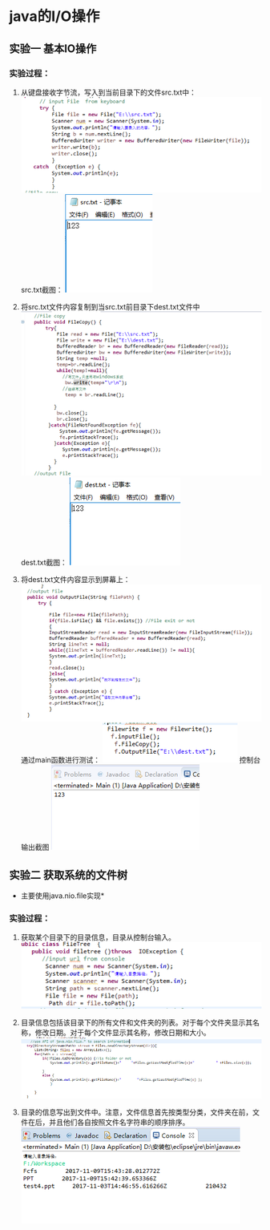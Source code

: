java的I/O操作
=======

实验一 基本IO操作
------------------
 ### 实验过程：
 
1. 从键盘接收字节流，写入到当前目录下的文件src.txt中：
![ ](http://github.com/123012013021/javaSpace/raw/master/IOstream/img/1.png)
src.txt截图：
![ ](http://github.com/123012013021/javaSpace/raw/master/IOstream/img/2.png)

2. 将src.txt文件内容复制到当src.txt前目录下dest.txt文件中
![](http://github.com/123012013021/javaSpace/raw/master/IOstream/img/3.png)
dest.txt截图：
![](http://github.com/123012013021/javaSpace/raw/master/IOstream/img/4.png)
3. 将dest.txt文件内容显示到屏幕上：
![](http://github.com/123012013021/javaSpace/raw/master/IOstream/img/5.png)
通过main函数进行测试：
![](http://github.com/123012013021/javaSpace/raw/master/IOstream/img/6.png)
控制台输出截图
![](http://github.com/123012013021/javaSpace/raw/master/IOstream/img/7.png)

实验二 获取系统的文件树
------------------
* 主要使用java.nio.file实现*

 ### 实验过程：
1.  获取某个目录下的目录信息，目录从控制台输入。
![](http://github.com/123012013021/javaSpace/raw/master/IOstream/img/11.png)

2.  目录信息包括该目录下的所有文件和文件夹的列表。对于每个文件夹显示其名称，修改日期。对于每个文件显示其名称，修改日期和大小。
![](http://github.com/123012013021/javaSpace/raw/master/IOstream/img/12.png)

3. 目录的信息写出到文件中。注意，文件信息首先按类型分类，文件夹在前，文件在后，并且他们各自按照文件名字符串的顺序排序。
![](http://github.com/123012013021/javaSpace/raw/master/IOstream/img/13.png)





